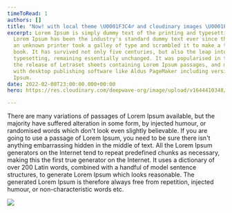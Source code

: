```yaml
---
timeToRead: 1
authors: []
title: "Now! with local theme \U0001F3C4‍♂️ and cloudinary images \U0001F324"
excerpt: Lorem Ipsum is simply dummy text of the printing and typesetting industry.
  Lorem Ipsum has been the industry's standard dummy text ever since the 1500s, when
  an unknown printer took a galley of type and scrambled it to make a type specimen
  book. It has survived not only five centuries, but also the leap into electronic
  typesetting, remaining essentially unchanged. It was popularised in the 1960s with
  the release of Letraset sheets containing Lorem Ipsum passages, and more recently
  with desktop publishing software like Aldus PageMaker including versions of Lorem
  Ipsum.
date: 2022-02-08T23:00:00.000+00:00
hero: https://res.cloudinary.com/deepwave-org/image/upload/v1644410348/cld-sample.jpg

---
```

There are many variations of passages of Lorem Ipsum available, but the majority have suffered alteration in some form, by injected humour, or randomised words which don't look even slightly believable. If you are going to use a passage of Lorem Ipsum, you need to be sure there isn't anything embarrassing hidden in the middle of text. All the Lorem Ipsum generators on the Internet tend to repeat predefined chunks as necessary, making this the first true generator on the Internet. It uses a dictionary of over 200 Latin words, combined with a handful of model sentence structures, to generate Lorem Ipsum which looks reasonable. The generated Lorem Ipsum is therefore always free from repetition, injected humour, or non-characteristic words etc.

![](https://res.cloudinary.com/deepwave-org/image/upload/v1644410339/samples/food/spices.jpg)